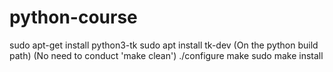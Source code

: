# python-course

sudo apt-get install python3-tk
sudo apt install tk-dev
(On the python build path)
(No need to conduct 'make clean')
./configure
make
sudo make install
